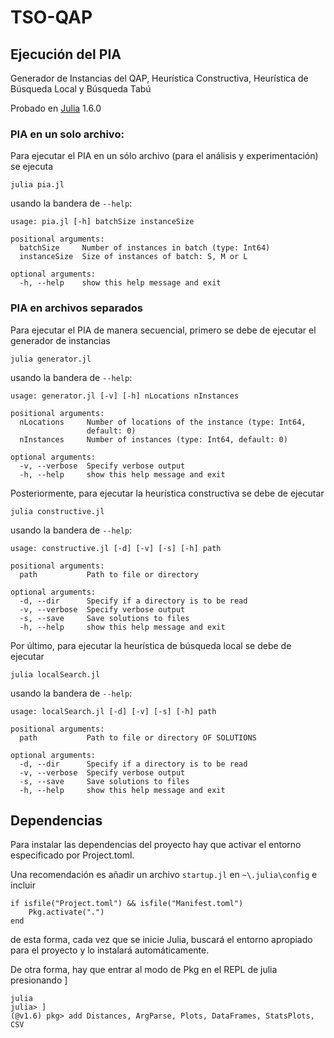 # TSO-QAP

## Ejecución del PIA

Generador de Instancias del QAP, Heurística Constructiva, Heurística de Búsqueda Local y Búsqueda Tabú

Probado en [Julia](https://julialang.org/downloads/) 1.6.0

### PIA en un solo archivo:
Para ejecutar el PIA en un sólo archivo (para el análisis y experimentación) se ejecuta
```
julia pia.jl
```
usando la bandera de ```--help```:
```
usage: pia.jl [-h] batchSize instanceSize

positional arguments:
  batchSize     Number of instances in batch (type: Int64)
  instanceSize  Size of instances of batch: S, M or L

optional arguments:
  -h, --help    show this help message and exit
```

### PIA en archivos separados

Para ejecutar el PIA de manera secuencial, primero se debe de ejecutar el generador de instancias
```
julia generator.jl
```
usando la bandera de ```--help```:
```
usage: generator.jl [-v] [-h] nLocations nInstances

positional arguments:
  nLocations     Number of locations of the instance (type: Int64,
                 default: 0)
  nInstances     Number of instances (type: Int64, default: 0)

optional arguments:
  -v, --verbose  Specify verbose output
  -h, --help     show this help message and exit
```
Posteriormente, para ejecutar la heurística constructiva se debe de ejecutar
```
julia constructive.jl
```
usando la bandera de ```--help```:
```
usage: constructive.jl [-d] [-v] [-s] [-h] path

positional arguments:
  path           Path to file or directory

optional arguments:
  -d, --dir      Specify if a directory is to be read
  -v, --verbose  Specify verbose output
  -s, --save     Save solutions to files
  -h, --help     show this help message and exit
```
Por último, para ejecutar la heurística de búsqueda local se debe de ejecutar
```
julia localSearch.jl
```
usando la bandera de ```--help```:
```
usage: localSearch.jl [-d] [-v] [-s] [-h] path

positional arguments:
  path           Path to file or directory OF SOLUTIONS

optional arguments:
  -d, --dir      Specify if a directory is to be read
  -v, --verbose  Specify verbose output
  -s, --save     Save solutions to files
  -h, --help     show this help message and exit
```
## Dependencias

Para instalar las dependencias del proyecto hay que activar el entorno especificado por Project.toml.

Una recomendación es añadir un archivo ```startup.jl``` en ```~\.julia\config``` e incluir
```
if isfile("Project.toml") && isfile("Manifest.toml")
    Pkg.activate(".")
end
```
de esta forma, cada vez que se inicie Julia, buscará el entorno apropiado para el proyecto y lo instalará automáticamente.

De otra forma, hay que entrar al modo de Pkg en el REPL de julia presionando ]
```
julia
julia> ]
(@v1.6) pkg> add Distances, ArgParse, Plots, DataFrames, StatsPlots, CSV
```
